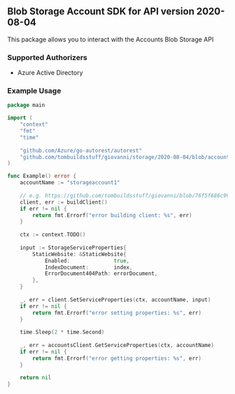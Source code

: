 ## Blob Storage Account SDK for API version 2020-08-04

This package allows you to interact with the Accounts Blob Storage API

### Supported Authorizers

* Azure Active Directory 

### Example Usage

```go
package main

import (
	"context"
	"fmt"
	"time"
	
	"github.com/Azure/go-autorest/autorest"
	"github.com/tombuildsstuff/giovanni/storage/2020-08-04/blob/accounts"
)

func Example() error {
	accountName := "storageaccount1"
    
    // e.g. https://github.com/tombuildsstuff/giovanni/blob/76f5f686c99ecdcc3fa533a0330d0e1aacb1c327/example/azuread-auth/main.go#L54
    client, err := buildClient()
    if err != nil {
    	return fmt.Errorf("error building client: %s", err)
    }
    
    ctx := context.TODO()
    
    input := StorageServiceProperties{
        StaticWebsite: &StaticWebsite{
            Enabled:              true,
            IndexDocument:        index,
            ErrorDocument404Path: errorDocument,
        },
    }
    
    _, err = client.SetServiceProperties(ctx, accountName, input)
    if err != nil {
        return fmt.Errorf("error setting properties: %s", err)
    }
    
    time.Sleep(2 * time.Second)
    
    _, err = accountsClient.GetServiceProperties(ctx, accountName)
    if err != nil {
        return fmt.Errorf("error getting properties: %s", err)
    }
    
    return nil 
}

```